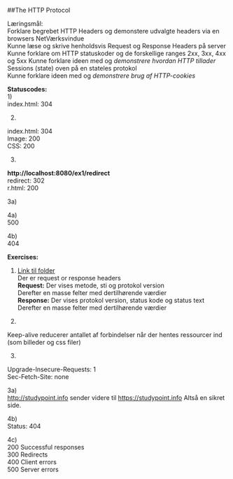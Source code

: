 ##The HTTP Protocol

Læringsmål:  
Forklare begrebet HTTP Headers og demonstere udvalgte headers via en browsers NetVærksvindue  
Kunne læse og skrive henholdsvis Request og Response Headers på server  
Kunne forklare om HTTP statuskoder og de forskellige ranges 2xx, 3xx, 4xx og 5xx
Kunne forklare ideen med og _demonstrere hvordan HTTP tillader_ Sessions (state) oven på en stateles protokol  
Kunne forklare ideen med og _demonstrere brug af HTTP-cookies_  

**Statuscodes:**  
1)  
index.html: 304  

2)  
index.html: 304  
Image: 200  
CSS: 200  

3)  
**http://localhost:8080/ex1/redirect**  
redirect: 302  
r.html: 200


3a)    

4a)  
500

4b)  
404


**Exercises:**  
1) [Link til folder](ex1/src/main/webapp/index.html)  
Der er request or response headers  
**Request:** Der vises metode, sti og protokol version  
Derefter en masse felter med dertilhørende værdier  
**Response:** Der vises protokol version, status kode og status text  
Derefter en masse felter med dertilhørende værdier  

2)  
Keep-alive reducerer antallet af forbindelser når der hentes ressourcer ind (som billeder og css filer)  

3)  
Upgrade-Insecure-Requests: 1  
Sec-Fetch-Site: none 

3a)  
http://studypoint.info sender videre til https://studypoint.info
Altså en sikret side.

4b)  
Status: 404  

4c)   
200 Successful responses  
300 Redirects  
400 Client errors  
500 Server errors  

